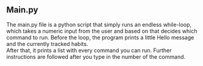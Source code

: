 ## Main.py

The main.py file is a python script that simply runs an endless while-loop, which takes a numeric input from the user and based on that decides which command to run.
Before the loop, the program prints a little Hello message and the currently tracked habits.
<br> After that, it prints a list with every command you can run. Further instructions are followed after you type in the number of the command. 